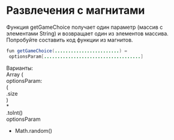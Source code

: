 # Развлечения с магнитами

Функция getGameChoice получает один параметр (массив с элементами String) и возвращает один из элементов 
массива. Попробуйте составить код функции из магнитов.

```java  
fun getGameChoice(........................) =
 optionsParam[....................................]
``` 

Варианты:  
Array<String> (   
optionsParam:   
(   
.size   
)   
*   
.toInt()   
optionsParam   
* Math.random()   
